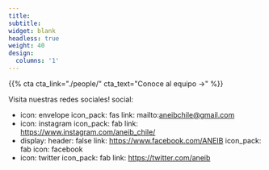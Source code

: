 ```yaml
---
title:
subtitle:
widget: blank
headless: true
weight: 40
design:
  columns: '1'
---
```


{{% cta cta_link="./people/" cta_text="Conoce al equipo →" %}}

Visita nuestras redes sociales!
social:
  - icon: envelope
    icon_pack: fas
    link: mailto:aneibchile@gmail.com
  - icon: instagram
    icon_pack: fab
    link: https://www.instagram.com/aneib_chile/
  - display:
      header: false
    link: https://www.facebook.com/ANEIB
    icon_pack: fab
    icon: facebook
  - icon: twitter
    icon_pack: fab
    link: https://twitter.com/aneib